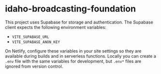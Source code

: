# idaho-broadcasting-foundation

This project uses Supabase for storage and authentication. The Supabase client
expects the following environment variables:

- `VITE_SUPABASE_URL`
- `VITE_SUPABASE_ANON_KEY`

On Netlify, configure these variables in your site settings so they are
available during builds and in serverless functions. Locally you can create a
`.env` file with the same variables for development, but `.env*` files are
ignored from version control.
